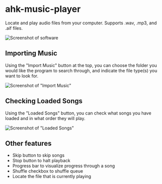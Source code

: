# ahk-music-player
Locate and play audio files from your computer. Supports .wav, .mp3, and .aif files.

![Screenshot of software](https://imgur.com/tCXRvbY.png)

## Importing Music

Using the "Import Music" button at the top, you can choose the folder you would like the program to search through, and indicate the file type(s) you want to look for.

![Screenshot of "Import Music"](https://imgur.com/1sQfKGp.png)

## Checking Loaded Songs

Using the "Loaded Songs" button, you can check what songs you have loaded and in what order they will play.

![Screenshot of "Loaded Songs"](https://imgur.com/L08Gqwo.png)

## Other features

- Skip button to skip songs
- Stop button to halt playback
- Progress bar to visualize progress through a song
- Shuffle checkbox to shuffle queue
- Locate the file that is currently playing
